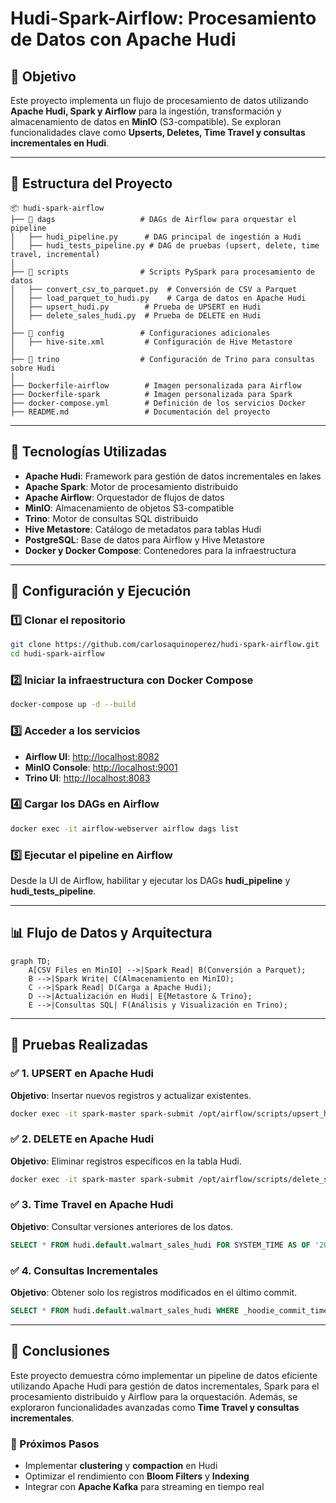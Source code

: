 # Hudi-Spark-Airflow: Procesamiento de Datos con Apache Hudi

## 📌 Objetivo
Este proyecto implementa un flujo de procesamiento de datos utilizando **Apache Hudi, Spark y Airflow** para la ingestión, transformación y almacenamiento de datos en **MinIO** (S3-compatible). Se exploran funcionalidades clave como **Upserts, Deletes, Time Travel y consultas incrementales en Hudi**.

---

## 📂 Estructura del Proyecto

```
📦 hudi-spark-airflow
├── 📂 dags                   # DAGs de Airflow para orquestar el pipeline
│   ├── hudi_pipeline.py      # DAG principal de ingestión a Hudi
│   ├── hudi_tests_pipeline.py # DAG de pruebas (upsert, delete, time travel, incremental)
│
├── 📂 scripts                # Scripts PySpark para procesamiento de datos
│   ├── convert_csv_to_parquet.py  # Conversión de CSV a Parquet
│   ├── load_parquet_to_hudi.py    # Carga de datos en Apache Hudi
│   ├── upsert_hudi.py        # Prueba de UPSERT en Hudi
│   ├── delete_sales_hudi.py  # Prueba de DELETE en Hudi
│
├── 📂 config                 # Configuraciones adicionales
│   ├── hive-site.xml         # Configuración de Hive Metastore
│
├── 📂 trino                  # Configuración de Trino para consultas sobre Hudi
│
├── Dockerfile-airflow        # Imagen personalizada para Airflow
├── Dockerfile-spark          # Imagen personalizada para Spark
├── docker-compose.yml        # Definición de los servicios Docker
├── README.md                 # Documentación del proyecto
```

---

## 🚀 Tecnologías Utilizadas
- **Apache Hudi**: Framework para gestión de datos incrementales en lakes
- **Apache Spark**: Motor de procesamiento distribuido
- **Apache Airflow**: Orquestador de flujos de datos
- **MinIO**: Almacenamiento de objetos S3-compatible
- **Trino**: Motor de consultas SQL distribuido
- **Hive Metastore**: Catálogo de metadatos para tablas Hudi
- **PostgreSQL**: Base de datos para Airflow y Hive Metastore
- **Docker y Docker Compose**: Contenedores para la infraestructura

---

## 🔧 Configuración y Ejecución

### 1️⃣ Clonar el repositorio
```sh
git clone https://github.com/carlosaquinoperez/hudi-spark-airflow.git
cd hudi-spark-airflow
```

### 2️⃣ Iniciar la infraestructura con Docker Compose
```sh
docker-compose up -d --build
```

### 3️⃣ Acceder a los servicios
- **Airflow UI**: [http://localhost:8082](http://localhost:8082)
- **MinIO Console**: [http://localhost:9001](http://localhost:9001)
- **Trino UI**: [http://localhost:8083](http://localhost:8083)

### 4️⃣ Cargar los DAGs en Airflow
```sh
docker exec -it airflow-webserver airflow dags list
```

### 5️⃣ Ejecutar el pipeline en Airflow
Desde la UI de Airflow, habilitar y ejecutar los DAGs **hudi_pipeline** y **hudi_tests_pipeline**.

---

## 📊 Flujo de Datos y Arquitectura

```mermaid
graph TD;
    A[CSV Files en MinIO] -->|Spark Read| B(Conversión a Parquet);
    B -->|Spark Write| C(Almacenamiento en MinIO);
    C -->|Spark Read| D(Carga a Apache Hudi);
    D -->|Actualización en Hudi| E{Metastore & Trino};
    E -->|Consultas SQL| F(Análisis y Visualización en Trino);
```

---

## 🧪 Pruebas Realizadas

### ✅ 1. UPSERT en Apache Hudi
**Objetivo**: Insertar nuevos registros y actualizar existentes.
```sh
docker exec -it spark-master spark-submit /opt/airflow/scripts/upsert_hudi.py
```

### ✅ 2. DELETE en Apache Hudi
**Objetivo**: Eliminar registros específicos en la tabla Hudi.
```sh
docker exec -it spark-master spark-submit /opt/airflow/scripts/delete_sales_hudi.py
```

### ✅ 3. Time Travel en Apache Hudi
**Objetivo**: Consultar versiones anteriores de los datos.
```sql
SELECT * FROM hudi.default.walmart_sales_hudi FOR SYSTEM_TIME AS OF '20250304104111539';
```

### ✅ 4. Consultas Incrementales
**Objetivo**: Obtener solo los registros modificados en el último commit.
```sql
SELECT * FROM hudi.default.walmart_sales_hudi WHERE _hoodie_commit_time > '20250304104111539';
```

---

## 📌 Conclusiones
Este proyecto demuestra cómo implementar un pipeline de datos eficiente utilizando Apache Hudi para gestión de datos incrementales, Spark para el procesamiento distribuido y Airflow para la orquestación. Además, se exploraron funcionalidades avanzadas como **Time Travel y consultas incrementales**.

### 🚀 Próximos Pasos
- Implementar **clustering** y **compaction** en Hudi
- Optimizar el rendimiento con **Bloom Filters** y **Indexing**
- Integrar con **Apache Kafka** para streaming en tiempo real

